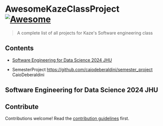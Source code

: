 # AwesomeKazeClassProject [![Awesome](https://awesome.re/badge.svg)](https://awesome.re)

> A complete list of all projects for Kaze&#39;s Software engineering class

## Contents

- [Software Engineering for Data Science 2024 JHU](#software-engineering-for-data-science-2024-jhu)

- SemesterProject https://github.com/caiodeberaldini/semester_project CaioDeberaldini


## Software Engineering for Data Science 2024 JHU


## Contribute

Contributions welcome! Read the [contribution guidelines](contributing.md) first.
